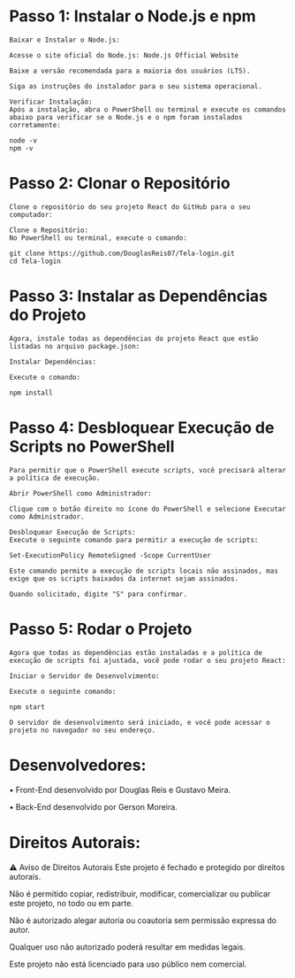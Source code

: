 # Passo 1: Instalar o Node.js e npm
    Baixar e Instalar o Node.js:

    Acesse o site oficial do Node.js: Node.js Official Website

    Baixe a versão recomendada para a maioria dos usuários (LTS).

    Siga as instruções do instalador para o seu sistema operacional.

    Verificar Instalação:
    Após a instalação, abra o PowerShell ou terminal e execute os comandos abaixo para verificar se o Node.js e o npm foram instalados corretamente:

    node -v
    npm -v


# Passo 2: Clonar o Repositório
    Clone o repositório do seu projeto React do GitHub para o seu computador:

    Clone o Repositório:
    No PowerShell ou terminal, execute o comando:

    git clone https://github.com/DouglasReis07/Tela-login.git
    cd Tela-login


# Passo 3: Instalar as Dependências do Projeto
    Agora, instale todas as dependências do projeto React que estão listadas no arquivo package.json:

    Instalar Dependências:

    Execute o comando:

    npm install


# Passo 4: Desbloquear Execução de Scripts no PowerShell
    Para permitir que o PowerShell execute scripts, você precisará alterar a política de execução.

    Abrir PowerShell como Administrador:

    Clique com o botão direito no ícone do PowerShell e selecione Executar como Administrador.

    Desbloquear Execução de Scripts:
    Execute o seguinte comando para permitir a execução de scripts:

    Set-ExecutionPolicy RemoteSigned -Scope CurrentUser

    Este comando permite a execução de scripts locais não assinados, mas exige que os scripts baixados da internet sejam assinados.

    Quando solicitado, digite "S" para confirmar.

# Passo 5: Rodar o Projeto
    Agora que todas as dependências estão instaladas e a política de execução de scripts foi ajustada, você pode rodar o seu projeto React:

    Iniciar o Servidor de Desenvolvimento:

    Execute o seguinte comando:

    npm start

    O servidor de desenvolvimento será iniciado, e você pode acessar o projeto no navegador no seu endereço.

#  Desenvolvedores:

•  Front-End desenvolvido por Douglas Reis e Gustavo Meira.
  
•  Back-End desenvolvido por Gerson Moreira.

# Direitos Autorais:

⚠️ Aviso de Direitos Autorais
Este projeto é fechado e protegido por direitos autorais.

Não é permitido copiar, redistribuir, modificar, comercializar ou publicar este projeto, no todo ou em parte.

Não é autorizado alegar autoria ou coautoria sem permissão expressa do autor.

Qualquer uso não autorizado poderá resultar em medidas legais.

Este projeto não está licenciado para uso público nem comercial.

